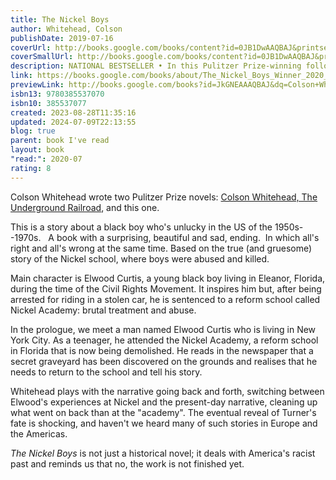 ```yaml
---
title: The Nickel Boys
author: Whitehead, Colson
publishDate: 2019-07-16
coverUrl: http://books.google.com/books/content?id=0JB1DwAAQBAJ&printsec=frontcover&img=1&zoom=1&edge=curl&source=gbs_api
coverSmallUrl: http://books.google.com/books/content?id=0JB1DwAAQBAJ&printsec=frontcover&img=1&zoom=5&edge=curl&source=gbs_api
description: NATIONAL BESTSELLER • In this Pulitzer Prize-winning follow-up to The Underground Railroad, Colson Whitehead brilliantly dramatizes another strand of American history through the story of two boys unjustly sentenced to a hellish reform school in Jim Crow-era Florida. When Elwood Curtis, a black boy growing up in 1960s Tallahassee, is unfairly sentenced to a juvenile reformatory called the Nickel Academy, he finds himself trapped in a grotesque chamber of horrors. Elwood’s only salvation is his friendship with fellow “delinquent” Turner, which deepens despite Turner’s conviction that Elwood is hopelessly naive, that the world is crooked, and that the only way to survive is to scheme and avoid trouble. As life at the Academy becomes ever more perilous, the tension between Elwood’s ideals and Turner’s skepticism leads to a decision whose repercussions will echo down the decades. Based on the real story of a reform school that operated for 111 years and warped the lives of thousands of children, The Nickel Boys is a devastating, driven narrative that showcases a great American novelist writing at the height of his powers and “should further cement Whitehead as one of his generation's best" (Entertainment Weekly). Look for Colson Whitehead’s bestselling new novel, Harlem Shuffle!
link: https://books.google.com/books/about/The_Nickel_Boys_Winner_2020_Pulitzer_Pri.html?hl=&id=JkGNEAAAQBAJ
previewLink: http://books.google.com/books?id=JkGNEAAAQBAJ&dq=Colson+Whitehead,+The+Underground+Railroad,+The+Nickel+Boys&hl=&as_pt=BOOKS&cd=1&source=gbs_api
isbn13: 9780385537070
isbn10: 385537077
created: 2023-08-28T11:35:16
updated: 2024-07-09T22:13:55
blog: true
parent: book I've read
layout: book
"read:": 2020-07
rating: 8
---
```

  
Colson Whitehead wrote two Pulitzer Prize novels: [Colson Whitehead, The Underground Railroad](./Colson%20Whitehead,%20The%20Underground%20Railroad.md), and this one.  
  
This is a story about a black boy who's unlucky in the US of the 1950s--1970s.   A book with a surprising, beautiful and sad, ending.  In which all's right and all's wrong at the same time. Based on the true (and gruesome) story of the Nickel school, where boys were abused and killed.  
  
Main character is Elwood Curtis, a young black boy living in Eleanor, Florida, during the time of the Civil Rights Movement. It inspires him but, after being arrested for riding in a stolen car, he is sentenced to a reform school called Nickel Academy: brutal treatment and abuse.  
  
In the prologue, we meet a man named Elwood Curtis who is living in New York City. As a teenager, he attended the Nickel Academy, a reform school in Florida that is now being demolished. He reads in the newspaper that a secret graveyard has been discovered on the grounds and realises that he needs to return to the school and tell his story.  
  
Whitehead plays with the narrative going back and forth, switching between Elwood's experiences at Nickel and the present-day narrative, cleaning up what went on back than at the "academy".  The eventual reveal of Turner's fate is shocking, and haven't we heard many of such stories in Europe and the Americas.  
  
_The Nickel Boys_ is not just a historical novel; it deals with America's racist past and reminds us that no, the work is not finished yet.   
